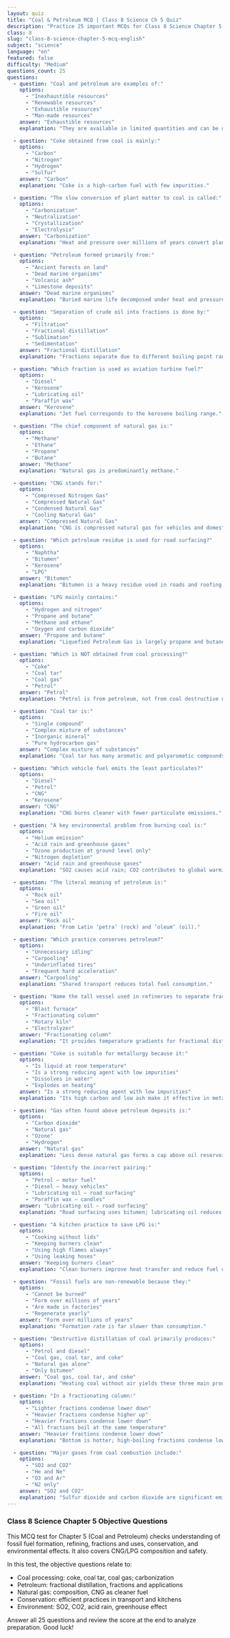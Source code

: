 ```yaml
---
layout: quiz
title: "Coal & Petroleum MCQ | Class 8 Science Ch 5 Quiz"
description: "Practice 25 important MCQs for Class 8 Science Chapter 5, Coal and Petroleum. Test formation, products, refining, natural gas, conservation, and environmental impacts."
class: 8
slug: "class-8-science-chapter-5-mcq-english"
subject: "science"
language: "en"
featured: false
difficulty: "Medium"
questions_count: 25
questions:
  - question: "Coal and petroleum are examples of:"
    options:
      - "Inexhaustible resources"
      - "Renewable resources"
      - "Exhaustible resources"
      - "Man-made resources"
    answer: "Exhaustible resources"
    explanation: "They are available in limited quantities and can be depleted."

  - question: "Coke obtained from coal is mainly:"
    options:
      - "Carbon"
      - "Nitrogen"
      - "Hydrogen"
      - "Sulfur"
    answer: "Carbon"
    explanation: "Coke is a high-carbon fuel with few impurities."

  - question: "The slow conversion of plant matter to coal is called:"
    options:
      - "Carbonization"
      - "Neutralization"
      - "Crystallization"
      - "Electrolysis"
    answer: "Carbonization"
    explanation: "Heat and pressure over millions of years convert plant remains into coal."

  - question: "Petroleum formed primarily from:"
    options:
      - "Ancient forests on land"
      - "Dead marine organisms"
      - "Volcanic ash"
      - "Limestone deposits"
    answer: "Dead marine organisms"
    explanation: "Buried marine life decomposed under heat and pressure to form petroleum."

  - question: "Separation of crude oil into fractions is done by:"
    options:
      - "Filtration"
      - "Fractional distillation"
      - "Sublimation"
      - "Sedimentation"
    answer: "Fractional distillation"
    explanation: "Fractions separate due to different boiling point ranges."

  - question: "Which fraction is used as aviation turbine fuel?"
    options:
      - "Diesel"
      - "Kerosene"
      - "Lubricating oil"
      - "Paraffin wax"
    answer: "Kerosene"
    explanation: "Jet fuel corresponds to the kerosene boiling range."

  - question: "The chief component of natural gas is:"
    options:
      - "Methane"
      - "Ethane"
      - "Propane"
      - "Butane"
    answer: "Methane"
    explanation: "Natural gas is predominantly methane."

  - question: "CNG stands for:"
    options:
      - "Compressed Nitrogen Gas"
      - "Compressed Natural Gas"
      - "Condensed Natural Gas"
      - "Cooling Natural Gas"
    answer: "Compressed Natural Gas"
    explanation: "CNG is compressed natural gas for vehicles and domestic use."

  - question: "Which petroleum residue is used for road surfacing?"
    options:
      - "Naphtha"
      - "Bitumen"
      - "Kerosene"
      - "LPG"
    answer: "Bitumen"
    explanation: "Bitumen is a heavy residue used in roads and roofing."

  - question: "LPG mainly contains:"
    options:
      - "Hydrogen and nitrogen"
      - "Propane and butane"
      - "Methane and ethane"
      - "Oxygen and carbon dioxide"
    answer: "Propane and butane"
    explanation: "Liquefied Petroleum Gas is largely propane and butane."

  - question: "Which is NOT obtained from coal processing?"
    options:
      - "Coke"
      - "Coal tar"
      - "Coal gas"
      - "Petrol"
    answer: "Petrol"
    explanation: "Petrol is from petroleum, not from coal destructive distillation."

  - question: "Coal tar is:"
    options:
      - "Single compound"
      - "Complex mixture of substances"
      - "Inorganic mineral"
      - "Pure hydrocarbon gas"
    answer: "Complex mixture of substances"
    explanation: "Coal tar has many aromatic and polyaromatic compounds."

  - question: "Which vehicle fuel emits the least particulates?"
    options:
      - "Diesel"
      - "Petrol"
      - "CNG"
      - "Kerosene"
    answer: "CNG"
    explanation: "CNG burns cleaner with fewer particulate emissions."

  - question: "A key environmental problem from burning coal is:"
    options:
      - "Helium emission"
      - "Acid rain and greenhouse gases"
      - "Ozone production at ground level only"
      - "Nitrogen depletion"
    answer: "Acid rain and greenhouse gases"
    explanation: "SO2 causes acid rain; CO2 contributes to global warming."

  - question: "The literal meaning of petroleum is:"
    options:
      - "Rock oil"
      - "Sea oil"
      - "Green oil"
      - "Fire oil"
    answer: "Rock oil"
    explanation: "From Latin ‘petra’ (rock) and ‘oleum’ (oil)."

  - question: "Which practice conserves petroleum?"
    options:
      - "Unnecessary idling"
      - "Carpooling"
      - "Underinflated tires"
      - "Frequent hard acceleration"
    answer: "Carpooling"
    explanation: "Shared transport reduces total fuel consumption."

  - question: "Name the tall vessel used in refineries to separate fractions."
    options:
      - "Blast furnace"
      - "Fractionating column"
      - "Rotary kiln"
      - "Electrolyzer"
    answer: "Fractionating column"
    explanation: "It provides temperature gradients for fractional distillation."

  - question: "Coke is suitable for metallurgy because it:"
    options:
      - "Is liquid at room temperature"
      - "Is a strong reducing agent with low impurities"
      - "Dissolves in water"
      - "Explodes on heating"
    answer: "Is a strong reducing agent with low impurities"
    explanation: "Its high carbon and low ash make it effective in metal extraction."

  - question: "Gas often found above petroleum deposits is:"
    options:
      - "Carbon dioxide"
      - "Natural gas"
      - "Ozone"
      - "Hydrogen"
    answer: "Natural gas"
    explanation: "Less dense natural gas forms a cap above oil reservoirs."

  - question: "Identify the incorrect pairing:"
    options:
      - "Petrol – motor fuel"
      - "Diesel – heavy vehicles"
      - "Lubricating oil – road surfacing"
      - "Paraffin wax – candles"
    answer: "Lubricating oil – road surfacing"
    explanation: "Road surfacing uses bitumen; lubricating oil reduces friction."

  - question: "A kitchen practice to save LPG is:"
    options:
      - "Cooking without lids"
      - "Keeping burners clean"
      - "Using high flames always"
      - "Using leaking hoses"
    answer: "Keeping burners clean"
    explanation: "Clean burners improve heat transfer and reduce fuel use."

  - question: "Fossil fuels are non-renewable because they:"
    options:
      - "Cannot be burned"
      - "Form over millions of years"
      - "Are made in factories"
      - "Regenerate yearly"
    answer: "Form over millions of years"
    explanation: "Formation rate is far slower than consumption."

  - question: "Destructive distillation of coal primarily produces:"
    options:
      - "Petrol and diesel"
      - "Coal gas, coal tar, and coke"
      - "Natural gas alone"
      - "Only bitumen"
    answer: "Coal gas, coal tar, and coke"
    explanation: "Heating coal without air yields these three main products."

  - question: "In a fractionating column:"
    options:
      - "Lighter fractions condense lower down"
      - "Heavier fractions condense higher up"
      - "Heavier fractions condense lower down"
      - "All fractions boil at the same temperature"
    answer: "Heavier fractions condense lower down"
    explanation: "Bottom is hotter; high-boiling fractions condense low in the tower."

  - question: "Major gases from coal combustion include:"
    options:
      - "SO2 and CO2"
      - "He and Ne"
      - "O3 and Ar"
      - "N2 only"
    answer: "SO2 and CO2"
    explanation: "Sulfur dioxide and carbon dioxide are significant emissions from coal burning."
---
```


### Class 8 Science Chapter 5 Objective Questions

This MCQ test for Chapter 5 (Coal and Petroleum) checks understanding of fossil fuel formation, refining, fractions and uses, conservation, and environmental effects. It also covers CNG/LPG composition and safety.

In this test, the objective questions relate to:
- Coal processing: coke, coal tar, coal gas; carbonization
- Petroleum: fractional distillation, fractions and applications
- Natural gas: composition, CNG as cleaner fuel
- Conservation: efficient practices in transport and kitchens
- Environment: SO2, CO2, acid rain, greenhouse effect

Answer all 25 questions and review the score at the end to analyze preparation. Good luck!
